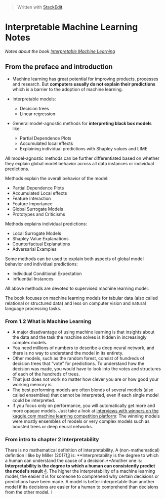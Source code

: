 > Written with [StackEdit](https://stackedit.io/).

# Interpretable Machine Learning Notes

*Notes about the book [Interpretable Machine Learning](https://christophm.github.io/interpretable-ml-book/)*

## From the preface and introduction

- Machine learning has great potential for improving products, processes and research. But **computers usually do not explain their predictions** which is a barrier to the adoption of machine learning.

- Interpretable models:
	- Decision trees
	- Linear regression
- General model-agnostic methods for **interpreting black box models** like: 
	- Partial Dependence Plots
	- Accumulated local effects
	- Explaining individual predictions with Shapley values and LIME

All model-agnostic methods can be further differentiated based on whether they explain global model behavior across all data instances or individual predictions.

Methods explain the overall behavior of the model:

- Partial Dependence Plots
- Accumulated Local effects
- Feature Interaction
- Feature Importance
- Global Surrogate Models
- Prototypes and Criticisms

Methods explains individual predictions:

- Local Surrogate Models
- Shapley Value Explanations
- Counterfactual Explanations
- Adversarial Examples

Some methods can be used to explain both aspects of global model behavior and individual predictions:

- Individual Conditional Expectation
- Influential Instances

All above methods are devoted to supervised machine learning model.

The book focuses on machine learning models for tabular data (also called relational or structured data) and less on computer vision and natural language processing tasks.

### From 1.2 What is Machine Learning

- A major disadvantage of using machine learning is that insights about the data and the task the machine solves is hidden in increasingly complex models.
- You need millions of numbers to describe a deep neural network, and there is no way to understand the model in its entirety. 
- Other models, such as the random forest, consist of hundreds of decision trees that “vote” for predictions. To understand how the decision was made, you would have to look into the votes and structures of each of the hundreds of trees.
- That just does not work no matter how clever you are or how good your working memory is. 
- The best performing models are often blends of several models (also called ensembles) that cannot be interpreted, even if each single model could be interpreted. 
- If you focus only on performance, you will automatically get more and more opaque models. Just take a look at [interviews with winners on the kaggle.com machine learning competition platform](http://blog.kaggle.com/): The winning models were mostly ensembles of models or very complex models such as boosted trees or deep neural networks.
### From intro to chapter 2 Interpretability

There is no mathematical definition of interpretability. A (non-mathematical) definition I like by Miller (2017)[3](https://christophm.github.io/interpretable-ml-book/interpretability.html#fn3) is: **Interpretability is the degree to which a human can understand the cause of a decision.**Another one is: **Interpretability is the degree to which a human can consistently predict the model’s result**  [4](https://christophm.github.io/interpretable-ml-book/interpretability.html#fn4). The higher the interpretability of a machine learning model, the easier it is for someone to comprehend why certain decisions or predictions have been made. A model is better interpretable than another model if its decisions are easier for a human to comprehend than decisions from the other model. I
<!--stackedit_data:
eyJoaXN0b3J5IjpbLTE0NDc5NzcyNzAsLTEwNTkyMjQ4NDAsLT
E0MTg4MDk5NjIsLTEwNDYzOTI3MjIsOTEyNDg5MTEsODMwODAx
MTgzLC0xNzMzODA2MjQ1XX0=
-->